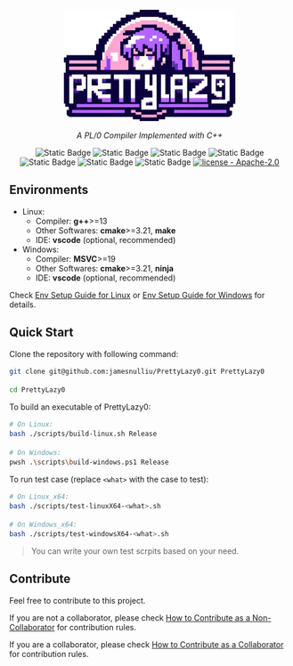 <div align="center">

  <img src="./docs/imgs/PrettyLazy0-logo.png" height=200px></img>
  
  <em>A PL/0 Compiler Implemented with C++</em>

  ![Static Badge](https://img.shields.io/badge/PL%2F0-purple?style=plastic&link=https%3A%2F%2Fgithub.com%2Fjamesnulliu%2FPrettyLazy0%2Fblob%2Fmain%2FLICENSE) ![Static Badge](https://img.shields.io/badge/C%2B%2B-20%7C23-blue?style=plastic) ![Static Badge](https://img.shields.io/badge/g%2B%2B-13-blue?style=plastic) ![Static Badge](https://img.shields.io/badge/msvc-19-blue?style=plastic) ![Static Badge](https://img.shields.io/badge/cmake-navy?style=plastic&link=https%3A%2F%2Fgithub.com%2Fjamesnulliu%2FPrettyLazy0%2Fblob%2Fmain%2FLICENSE) ![Static Badge](https://img.shields.io/badge/make-navy?style=plastic&link=https%3A%2F%2Fgithub.com%2Fjamesnulliu%2FPrettyLazy0%2Fblob%2Fmain%2FLICENSE) ![Static Badge](https://img.shields.io/badge/ninja-navy?style=plastic&link=https%3A%2F%2Fgithub.com%2Fjamesnulliu%2FPrettyLazy0%2Fblob%2Fmain%2FLICENSE) [![license - Apache-2.0](https://img.shields.io/badge/license-Apache--2.0-darkgreen?style=plastic)](https://github.com/jamesnulliu/PrettyLazy0/blob/main/LICENSE)

</div>


## Environments
- Linux:
    - Compiler: **g++**>=13
    - Other Softwares: **cmake**>=3.21, **make**
    - IDE: **vscode** (optional, recommended)
- Windows:
    - Compiler: **MSVC**>=19
    - Other Softwares: **cmake**>=3.21, **ninja**
    - IDE: **vscode** (optional, recommended)

Check [Env Setup Guide for Linux](./docs/Env_Setup_Guide_for_Linux.md) or [Env Setup Guide for Windows](./docs/Env_Setup_Guide_for_Windows.md) for details.

## Quick Start

Clone the repository with following command:

```bash
git clone git@github.com:jamesnulliu/PrettyLazy0.git PrettyLazy0

cd PrettyLazy0
```

To build an executable of PrettyLazy0:

```bash
# On Linux:
bash ./scripts/build-linux.sh Release

# On Windows:
pwsh .\scripts\build-windows.ps1 Release
```

To run test case (replace `<what>` with the case to test):

```bash
# On Linux_x64:
bash ./scripts/test-linuxX64-<what>.sh

# On Windows_x64:
bash ./scripts/test-windowsX64-<what>.sh
```

> You can write your own test scrpits based on your need.

## Contribute

Feel free to contribute to this project.

If you are not a collaborator, please check [How to Contribute as a Non-Collaborator](./docs/How_to_Contribute_as_a_Non-Collaborator.md) for contribution rules.

If you are a collaborator, please check [How to Contribute as a Collaborator](./docs/How_to_Contribute_as_a_Collaborator.md) for contribution rules.
